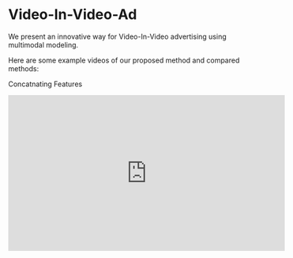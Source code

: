 # Video-In-Video-Ad
We present an innovative way for Video-In-Video advertising using multimodal modeling. 

Here are some example videos of our proposed method and compared methods:

Concatnating Features

<iframe width="560" height="315" src="https://www.youtube.com/embed/KlGId4-5OTY" frameborder="0" allow="accelerometer; autoplay; encrypted-media; gyroscope; picture-in-picture" allowfullscreen></iframe>

